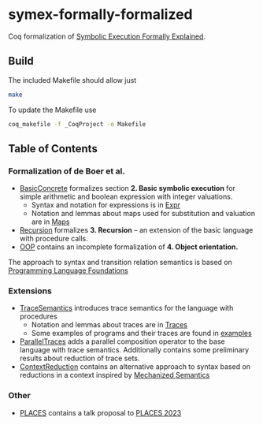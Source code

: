 # symex-formally-formalized
Coq formalization of [Symbolic Execution Formally Explained](https://link.springer.com/article/10.1007/s00165-020-00527-y).

## Build
The included Makefile should allow just
```sh
make
```
To update the Makefile use
```sh
coq_makefile -f _CoqProject -o Makefile
```

## Table of Contents
### Formalization of de Boer et al.
 - [BasicConcrete](./BasicConcrete.v) formalizes section **2. Basic symbolic execution** for simple arithmetic and boolean expression with integer valuations.
    - Syntax and notation for expressions is in [Expr](./Expr.v)
    - Notation and lemmas about maps used for substitution and valuation are in [Maps](./Maps.v)
 - [Recursion](./Recursion.v) formalizes **3. Recursion** – an extension of the basic language with procedure calls.
 - [OOP](./Oop.v) contains an incomplete formalization of **4. Object orientation.**

The approach to syntax and transition relation semantics is based on [Programming Language Foundations](https://softwarefoundations.cis.upenn.edu/plf-current/index.html)

### Extensions
- [TraceSemantics](./TraceSemantics.v) introduces trace semantics for the language with procedures
  - Notation and lemmas about traces are in [Traces](./Traces.v)
  - Some examples of programs and their traces are found in [examples](./Trace_examples.v)
- [ParallelTraces](./ParallelTraces.v) adds a parallel composition operator to the base language with trace semantics.
Additionally contains some preliminary results about reduction of trace sets.
- [ContextReduction](./ContextReduction) contains an alternative approach to syntax based on reductions in a context inspired by [Mechanized Semantics](https://github.com/xavierleroy/cdf-mech-sem)

### Other
- [PLACES](./PLACES) contains a talk proposal to [PLACES 2023](https://places-workshop.github.io/2023/)
